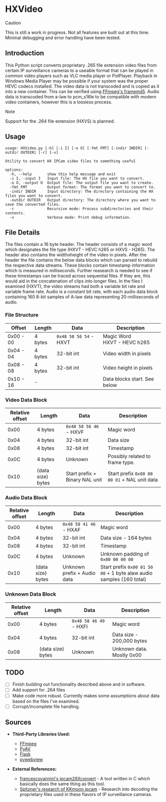 # HXVideo

> [!CAUTION]
This is still a work in progress. Not all features are built out at this time. Minimal debugging and error handling have been tested.

## Introduction
This Python script converts proprietary .265 file extension video files from certain IP surveillance cameras to a useable format that can be played in common video players such as VLC media player or PotPlayer. Playback in Windows Media Player may be possible
if your system was the proper HEVC codecs installed. The video data is not transcoded and is copied as it into a new container. This can be verified using [FFmpeg's framemd5](https://trac.ffmpeg.org/wiki/framemd5%20Intro%20and%20HowTo). Audio data is transcoded from a-law to pcm_s16le to be compatible with modern video containers, however this is a lossless process. 

>[!NOTE]
>Support for the .264 file extension (HXVS) is planned.

## Usage

```
usage: HXVideo.py [-h] [-i I] [-o O] [-fmt FMT] [-indir INDIR] [-outdir OUTDIR] [-r] [-v]

Utility to convert HX IPCam video files to something useful

options:
  -h, --help       show this help message and exit
  -i I, -input I   Input file: The HX file you want to convert.
  -o O, -output O  Output file: The output file you want to create.
  -fmt FMT         Output format: The format you want to convert to.
  -indir INDIR     Input directory: The directory containing the HX files you want to convert.
  -outdir OUTDIR   Output directory: The directory where you want to save the converted files.
  -r               Recursive mode: Process subdirectories and their contents.
  -v               Verbose mode: Print debug information.

  ```


## File Details
The files contain a 16 byte header. The header consists of a magic word which designates the file type (HXVT - HEVC h265 or HXVS - H265). The header also contains the widthxheight of the video in pixels.
After the header the file contains the below data blocks which can parsed to rebuild the respective data streams. These blocks contain timestamp information which is measured in milliseconds. Further reasearch is needed to see if these timestamps can be traced across sequential files. If they are, this would aid in the concatenation of clips into longer files. In the files I examined (HXVT), the video streams had both a variable bit rate and variable frame rate. Audio is a constant bit rate, with each audio data block containing 160 8-bit samples of A-law data representing 20-milliseconds of audio.

### File Structure
|   Offset      |    Length     |  Data                     |  Description              |
|---------      |--------       |---------------            |---                        |
|   0x00 - 00   |  4 bytes      |   `0x48 58 56 54` - HXVT    |   Magic Word <br> HXVT - HEVC h265                    |
|   0x04 - 04   |  4 bytes      |   32-bit int              |   Video width in pixels   |
|   0x08 - 08   |  4 bytes      |   32-bit int              |   Video height in pixels  |
|   0x10 - 16   |  -            |                           |   Data blocks start. See below       |

### Video Data Block
| Relative offset   |   Length              |   Data                            |   Description             |
|---                |---                    |---                                |---                        |
|   0x00            |   4 bytes             |  `0x48 58 56 46` - HXVF             |   Magic word              |
|   0x04            |   4 bytes             |   32-bit int                      |   Data size               |
|   0x08            |   4 bytes             |   32-bit int                      |   Timestamp               |
|   0x0C            |   4 bytes             |   Unknown                         |   Possibly related to frame type.  |   
|   0x10            |   (data size) bytes   |   Start prefix + Binary NAL unit  |   Start prefix `0x00 00 00 01` + NAL unit data  |

### Audio Data Block
| Relative offset   |   Length              |   Data                            |   Description             |
|---                |---                    |---                                |---                        |
|   0x00            |   4 bytes             |  `0x48 58 41 46` - HXAF             |   Magic word              |
|   0x04            |   4 bytes             |   32-bit int                      |   Data size - 164 bytes   |
|   0x08            |   4 bytes             |   32-bit int                      |   Timestamp               |
|   0x0C            |   4 bytes             |   Unknown                         |   Unknown padding of `0x00 00 00 00`  |   
|   0x10            |   (data size) bytes   |   Unknown prefix + Audio data     |   Start prefix `0x00 01 50 00` + 1 byte alaw audio samples (160 total)  |

### Unknown Data Block
| Relative offset   |   Length              |   Data                            |   Description             |
|---                |---                    |---                                |---                        |
|   0x00            |   4 bytes             |  `0x48 58 46 49` - HXFI                    |   Magic word              |
|   0x04            |   4 bytes             |   32-bit int                      |   Data size - 200,000 bytes   |
|   0x08            |   (data size) bytes   |   Unknown                         |   Unknown data. Mostly 0x00   |


## TODO
- [ ] Finish building out functionality described above and in software.
- [ ] Add support for .264 files
- [ ] Make code more robust. Currently makes some assumptions about data based on the files I've examined.
- [ ] Corrupt/incomplete file handling.

## Sources
- **Third-Party Libraries Used:**
  - [FFmpeg](https://ffmpeg.org/)
  - [PyAV](https://github.com/PyAV-Org/PyAV)
  - [Flask](https://flask.palletsprojects.com)
  - [pywebview](https://pywebview.flowrl.com/)

- **External References:**
  - [francescovannini's ipcam26Xconvert](https://github.com/francescovannini/ipcam26Xconvert) - A tool written in C which basically does the same thing as this tool.
  - [Spitzner's research of KKmoon ipcam](https://spitzner.org/kkmoon.html) - Research into decoding the proprietary files used in these flavors of IP surveillance cameras.